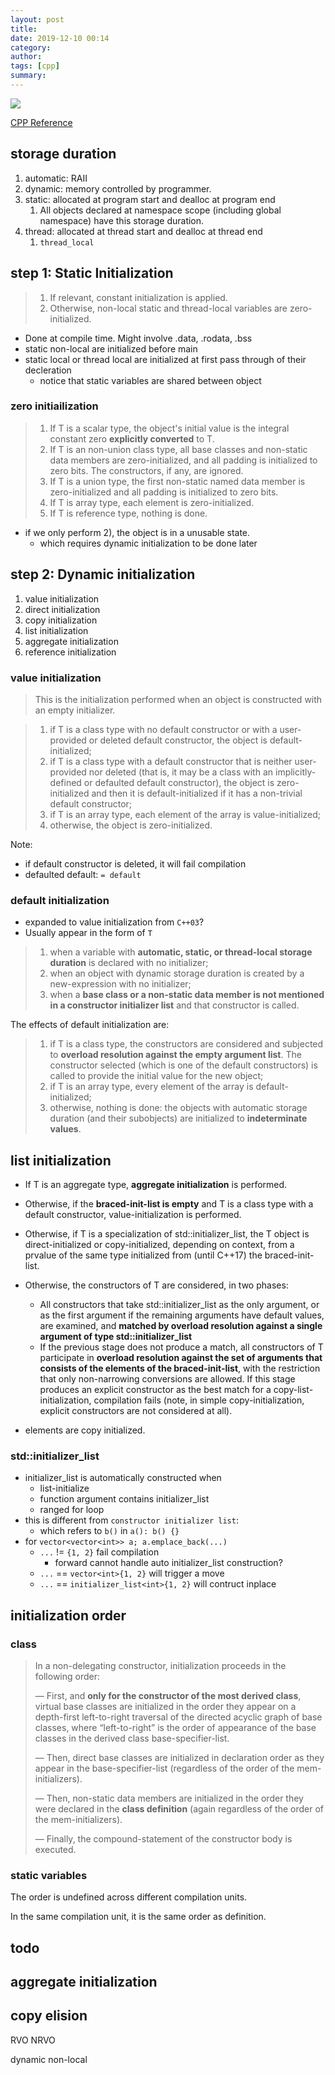```yaml
---
layout: post
title: 
date: 2019-12-10 00:14
category: 
author: 
tags: [cpp]
summary: 
---
```


![]({{site.img_url}}/cpp_init_forest.gif)

[CPP Reference](https://en.cppreference.com/w/cpp/language/initialization)

## storage duration

1. automatic: RAII
2. dynamic: memory controlled by programmer.
3. static: allocated at program start and dealloc at program end
   1. All objects declared at namespace scope (including global namespace) have this storage duration.
4. thread: allocated at thread start and dealloc at thread end
   1. `thread_local`

## step 1: Static Initialization

> 1) If relevant, constant initialization is applied.
> 2) Otherwise, non-local static and thread-local variables are zero-initialized.

* Done at compile time. Might involve .data, .rodata, .bss
* static non-local are initialized before main
* static local or thread local are initialized at first pass through of their decleration
  * notice that static variables are shared between object

### zero initiailization

> 1) If T is a scalar type, the object's initial value is the integral constant zero **explicitly converted** to T.
> 2) If T is an non-union class type, all base classes and non-static data members are zero-initialized, 
> and all padding is initialized to zero bits. The constructors, if any, are ignored.
> 3) If T is a union type, the first non-static named data member is zero-initialized and all padding is initialized to zero bits.
> 4) If T is array type, each element is zero-initialized.
> 5) If T is reference type, nothing is done.

* if we only perform 2), the object is in a unusable state.
  * which requires dynamic initialization to be done later

## step 2: Dynamic initialization

1. value initialization
2. direct initialization
3. copy initialization
4. list initialization
5. aggregate initialization
6. reference initialization

### value initialization

> This is the initialization performed when an object is constructed with an empty initializer. 

> 1) if T is a class type with no default constructor or with a user-provided or deleted default constructor,
> the object is default-initialized;
> 2) if T is a class type with a default constructor that is neither user-provided nor deleted
> (that is, it may be a class with an implicitly-defined or defaulted default constructor),
> the object is zero-initialized and then it is default-initialized if it has a non-trivial default constructor;
> 3) if T is an array type, each element of the array is value-initialized;
> 4) otherwise, the object is zero-initialized.

Note:

* if default constructor is deleted, it will fail compilation
* defaulted default: `= default`

### default initialization

* expanded to value initialization from `C++03`?
* Usually appear in the form of `T`

> 1) when a variable with **automatic, static, or thread-local storage duration** is declared with no initializer;
> 2) when an object with dynamic storage duration is created by a new-expression with no initializer;
> 3) when a **base class or a non-static data member is not mentioned in a constructor initializer list** and that constructor is called.

The effects of default initialization are:

> 1) if T is a class type, the constructors are considered and subjected to **overload resolution against the empty argument list**.
> The constructor selected (which is one of the default constructors) is called to provide the initial value for the new object;
> 2) if T is an array type, every element of the array is default-initialized;
> 3) otherwise, nothing is done: the objects with automatic storage duration (and their subobjects) are initialized to **indeterminate values**.

## list initialization

* If T is an aggregate type, **aggregate initialization** is performed.
* Otherwise, if the **braced-init-list is empty** and T is a class type with a default constructor, value-initialization is performed.
* Otherwise, if T is a specialization of std::initializer_list, the T object is direct-initialized or copy-initialized, depending on context, 
  from a prvalue of the same type initialized from (until C++17) the braced-init-list.
* Otherwise, the constructors of T are considered, in two phases:
  * All constructors that take std::initializer_list as the only argument, or as the first argument if the remaining arguments have default values, are examined, and **matched by overload resolution against a single argument of type std::initializer_list**
  * If the previous stage does not produce a match, all constructors of T participate in **overload resolution against the set of arguments that consists of the elements of the braced-init-list**, with the restriction that only non-narrowing conversions are allowed. If this stage produces an explicit constructor as the best match for a copy-list-initialization, compilation fails (note, in simple copy-initialization, explicit constructors are not considered at all).

* elements are copy initialized.

### std::initializer_list

* initializer_list is automatically constructed when
  * list-initialize
  * function argument contains initializer_list
  * ranged for loop
* this is different from `constructor initializer list`:
  * which refers to `b()` in `a(): b() {}` 
* for `vector<vector<int>> a; a.emplace_back(...)`
  * `...` != `{1, 2}` fail compilation
    * forward cannot handle auto initializer_list construction?
  * `...` == `vector<int>{1, 2}` will trigger a move
  * `...` == `initializer_list<int>{1, 2}` will contruct inplace

## initialization order 

### class

> In a non-delegating constructor, initialization proceeds in the following order:
>
>  — First, and **only for the constructor of the most derived class**, virtual base classes are initialized in the order they appear on a depth-first left-to-right traversal of the directed acyclic graph of base classes, where “left-to-right” is the order of appearance of the base classes in the derived class base-specifier-list.
>
>  — Then, direct base classes are initialized in declaration order as they appear in the base-specifier-list (regardless of the order of the mem-initializers).
>
>  — Then, non-static data members are initialized in the order they were declared in the **class definition** (again regardless of the order of the mem-initializers).
>
>  — Finally, the compound-statement of the constructor body is executed.

### static variables

The order is undefined across different compilation units.

In the same compilation unit, it is the same order as definition.

## todo

## aggregate initialization

## copy elision

RVO
NRVO

dynamic non-local
